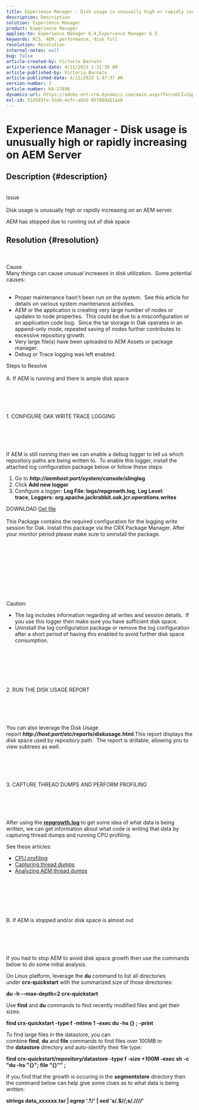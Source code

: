```yaml
---
title: Experience Manager - Disk usage is unusually high or rapidly increasing on AEM Server
description: Description
solution: Experience Manager
product: Experience Manager
applies-to: Experience Manager 6.4,Experience Manager 6.5
keywords: KCS, AEM, performance, disk full
resolution: Resolution
internal-notes: null
bug: false
article-created-by: Victoria Barnato
article-created-date: 4/11/2023 1:31:38 AM
article-published-by: Victoria Barnato
article-published-date: 4/11/2023 1:47:37 AM
version-number: 3
article-number: KA-17496
dynamics-url: https://adobe-ent.crm.dynamics.com/main.aspx?forceUCI=1&pagetype=entityrecord&etn=knowledgearticle&id=7b559c97-08d8-ed11-a7c7-6045bd006d92
exl-id: 51d503fe-3da6-4cfc-a8c5-95f80da51ae8
---
```

# Experience Manager - Disk usage is unusually high or rapidly increasing on AEM Server

## Description {#description}

<br>Issue<br><br>
Disk usage is unusually high or rapidly increasing on an AEM server.

AEM has stopped due to running out of disk space






## Resolution {#resolution}

<br><br>Cause
<br>Many things can cause unusual increases in disk utilization.  Some potential causes:<br><br>
- Proper maintenance hasn't been run on the system.  See this article for details on various system maintenance activities.
- AEM or the application is creating very large number of nodes or updates to node properties.  This could be due to a misconfiguration or an application code bug.  Since the tar storage in Oak operates in an append-only mode, repeated saving of nodes further contributes to excessive repository growth.
- Very large file(s) have been uploaded to AEM Assets or package manager.
- Debug or Trace logging was left enabled.

Steps to Resolve<br><br>A. If AEM is running and there is ample disk space<br><br><br><br><br><br>1. CONFIGURE OAK WRITE TRACE LOGGING<br><br><br><br><br><br>If AEM is still running then we can enable a debug logger to tell us which repository paths are being written to.  To enable this logger, install the attached log configuration package below or follow these steps:
1. Go to <b>*http://aemhost:port*/system/console/slinglog</b>
2. Click <b>Add new logger</b>
3. Configure a logger: <b>Log File: logs/repgrowth.log</b>, <b>Log Level: trace</b>, <b>Loggers:</b> <b>org.apache.jackrabbit.oak.jcr.operations.writes</b>


DOWNLOAD
[Get file](https://helpx.adobe.com/content/dam/help/en/experience-manager/kb/analyze-unusual-repository-growth/jcr:content/main-pars/download/log_repository_growth-1.zip "log_repository_growth-1.zip") <br><br>This Package contains the required configuration for the logging write session for Oak. Install this package via the CRX Package Manager. After your monitor period please make sure to uninstall the package.<br><br><br><br><br><br><br><br><br><br><br>
Caution:

- The log includes information regarding all writes and session details.  If you use this logger then make sure you have sufficient disk space.
- Uninstall the log configuration package or remove the log configuration after a short period of having this enabled to avoid further disk space consumption.

<br><br><br><br><br><br>2. RUN THE DISK USAGE REPORT<br><br><br><br><br><br>
You can also leverage the Disk Usage report <b>*http://host:port*/etc/reports/diskusage.html</b>.This report displays the disk space used by repository path.  The report is drillable, allowing you to view subtrees as well.
<br><br><br><br><br><br>3. CAPTURE THREAD DUMPS AND PERFORM PROFILING<br><br><br><br><br><br>
After using the <b>[repgrowth.log](https://helpx.adobe.com/experience-manager/kb/analyze-unusual-repository-growth.html#repgrowth)</b> to get some idea of what data is being written, we can get information about what code is writing that data by capturing thread dumps and running CPU profiling.

See these articles:

- [CPU profiling](https://experienceleague.adobe.com/docs/experience-cloud-kcs/kbarticles/KA-17499.html?lang=en)
- [Capturing thread dumps](https://experienceleague.adobe.com/docs/experience-cloud-kcs/kbarticles/KA-17452.html?lang=en)
- [Analyzing AEM thread dumps](https://helpx.adobe.com/experience-manager/kb/thread-dump-analysis.html)

<br><br><br><br><br><br>B. If AEM is stopped and/or disk space is almost out<br><br><br><br><br><br>
If you had to stop AEM to avoid disk space growth then use the commands below to do some initial analysis.

On Linux platform, leverage the <b>du</b> command to list all directories under <b>crx-quickstart</b> with the summarized size of those directories:

<b>du -h --max-depth=2 crx-quickstart</b>

Use <b>find</b> and <b>du</b> commands to find recently modified files and get their sizes:

<b>find crx-quickstart -type f -mtime 1 -exec du -hs {} \; -print</b>

To find large files in the datastore, you can combine <b>find</b>, <b>du</b> and <b>file</b> commands to find files over 100MB in the <b>datastore</b> directory and auto-identify their file type:

<b>find crx-quickstart/repository/datastore -type f -size +100M -exec sh -c "du -hs \"{}\"; file \"{}\"" \;</b>

If you find that the growth is occuring in the <b>segmentstore</b> directory then the command below can help give some clues as to what data is being written:

<b>strings data_xxxxxx.tar | egrep '.?/' | sed 's/.$//;s/.\//\//'</b>
